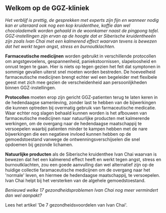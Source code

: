 ## Welkom op de GGZ-kliniek

_Het verblijf is prettig, de gesprekken met experts zijn fijn en wanneer nodig kan er uiteraard ook nog een kop kruidenthee, koffie dan wel chocolademelk worden gehaald in de woonkamer naast de pingpong tafel. GGZ-instellingen zijn ervan op de hoogte dat er Siberische kruidentheeën zijn zoals Ivan Chai met een kalmerend effect waarvan tevens is bewezen dat het werkt tegen angst, stress en burnoutklachten._

**Farmaceutische medicijnen** worden gebruikt in verschillende protocollen om angstgevoelens, gespannenheid, paniekstoornissen, slapeloosheid en onrust tegen te gaan. Hier is niets op tegen gezien het feit dat symptonen in sommige gevallen uiterst snel moeten worden bestreden. De hoeveelheid farmaceutische medicijnen brengt echter wel een begeleider met flexibele geest met zich mee gezien de verscheidenheid aan persoonlijkheden binnen GGZ-instellingen.

**Protocollen** moeten erop zijn gericht GGZ-patienten terug te laten keren in de hedendaagse samenleving, zonder last te hebben van de bijwerkingen die kunnen optreden bij overmatig gebruik van farmaceutische medicatie. Waar echter nog slagen behaald kunnen worden is het afbouwen van farmaceutische medicijnen naar natuurlijke producten met kalmerende werkingen, om de overgang naar de hedendaagse maatschappij te versoepelen waarbij patienten minder te kampen hebben met de nare bijwerkingen die een negatieve invloed kunnen hebben op de gemoedstoestand vanwege de ontwenningsverschijselen die snel opdoemen bij gezonde lichamen. 

**Natuurlijke producten** als de Siberische kruidenthee Ivan Chai waarvan is bewezen dat het een kalmerend effect heeft en werkt tegen angst, stress en burnoutklachten, zou een goede aanvulling dan wel alternatief zijn op de huidige collectie faramaceutische medicijnen om de overgang naar het 'normale' leven, en hiermee de hedendaagse maatschappij, te versoepelen. Ivan Chai helpt bij het versterken van de algehele gemoedstoestand. 

_Benieuwd welke 17 gezondheidsproblemen Ivan Chai nog meer vermindert dan wel aanpakt?_

Lees het artikel 'De 7 gezondheidsvoordelen van Ivan Chai'. 

